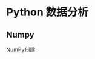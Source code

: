 # Python 数据分析

## Numpy
[NumPy创建](https://nbviewer.org/github/maple1n5/data_analysis/blob/master/m_numpy/demo01-create.ipynb)



